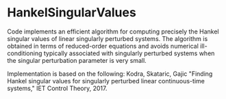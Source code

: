 # HankelSingularValues    
Code implements an efficient algorithm for computing precisely the Hankel singular values of linear singularly perturbed systems. The algorithm is obtained in terms of reduced-order equations and avoids numerical ill-conditioning typically associated with singularly perturbed systems when the singular perturbation parameter is very small.

Implementation is based on the following: Kodra, Skataric, Gajic "Finding Hankel singular values for singularly perturbed linear continuous-time systems," IET Control Theory, 2017.
